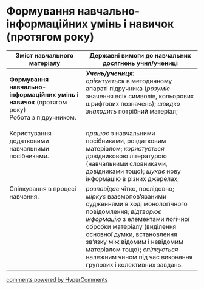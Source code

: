 <div id="hypercomments_widget" class="js-hypercomments-widget invisible"></div>

# Формування навчально-інформаційних умінь і навичок (протягом року) 

<table>
  <tr>
    <td width="40%" align="center"><b>Зміст навчального матеріалу</b></td>
    <td width="60%" align="center"><b>Державні вимоги до навчальних досягнень учня/учениці</b></td>
  </tr>
<tbody>
  <tr>
    <td width="40%" style="vertical-align:top !important;">
    <p><b>Формування навчально-інформаційних умінь і навичок</b> (протягом року)<br>
Робота з підручником.</td>
    <td width="60%" style="vertical-align:top !important;">
<i><b>Учень/учениця:</b></i><br>
<i>орієнтується</i> в методичному апараті підручника (<i>розуміє</i> значення всіх символів, кольорових шрифтових позначень); <i>швидко знаходить</i> потрібний матеріал; </td>
  </tr>
  <tr>
    <td width="40%" style="vertical-align:top !important;">
Користування додатковими навчальними посібниками.</td>
    <td width="60%" style="vertical-align:top !important;">
<i>працює</i> з навчальними посібниками, роздатковим матеріалом; <i>користується</i> довідниковою літературою (навчальними словниками, довідниками тощо); <i>шукає</i> нову інформацію в різних джерелах;</td>
  </tr>
  <tr>
    <td width="40%" style="vertical-align:top !important;">
Спілкування в процесі навчання.</td>
    <td width="60%" style="vertical-align:top !important;">
<i>розповідає</i> чітко, послідовно; <i>міркує</i> взаємопов’язаними судженнями в ході монологічного повідомлення; <i>відтворює інформацію</i> з елементами логічної обробки матеріалу (виділення основної думки, встановлення зв’язку між відомим і невідомим матеріалом тощо); <i>спілкується</i> належним чином під час виконання групових і колективних завдань.</td>
  </tr>
</tbody>
</table>

<div class="js-hypercomments-container">
<a href="http://hypercomments.com" class="hc-link" title="comments widget">comments powered by HyperComments</a>
</div>